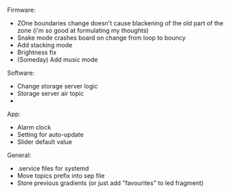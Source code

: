 Firmware:
* ZOne boundaries change doesn't cause blackening of the old part of the zone (i'm so good at formulating my thoughts)
* Snake mode crashes board on change from loop to bouncy
* Add stacking mode
* Brightness fix
* (Someday) Add music mode

Software:
* Change storage server logic
* Storage server air topic
* 
App:
* Alarm clock
* Setting for auto-update
* Slider default value

General:
* .service files for systemd
* Move topics prefix into sep file
* Store previous gradients (or just add "favourites" to led fragment)
